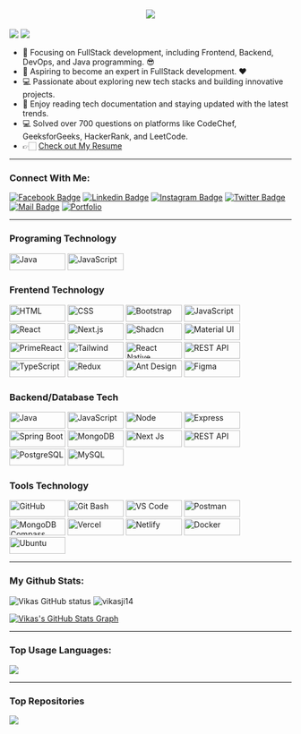 <h1 align="center">
  <a href="https://vikasji.netlify.app/">
    <img src="https://readme-typing-svg.herokuapp.com/?lines=Hello,+There!+👋;I'am+Vikas+Kumar..;Nice+to+meet+you!&center=true&size=30">
  </a>
  
</h1>

![](https://komarev.com/ghpvc/?username=vikasji14&color=brightgreen)
     <img src="https://visitor-badge.laobi.icu/badge?page_id=vikasji14.vikasji14" />


- 🔭 Focusing on FullStack development, including Frontend, Backend, DevOps, and Java programming. 😎
- 🌱 Aspiring to become an expert in FullStack development. ❤️
- 💻 Passionate about exploring new tech stacks and building innovative projects.
- 📰 Enjoy reading tech documentation and staying updated with the latest trends.
- 💻 Solved over 700 questions on platforms like CodeChef, GeeksforGeeks, HackerRank, and LeetCode.
- 👉🏻 [Check out My Resume](https://drive.google.com/file/d/13BvVdOpDJJxBvxYtM8FqdcQ49YG63HYB/view?usp=sharing)


---

### Connect With Me:

[![Facebook Badge](https://img.shields.io/badge/Facebook-1877F2?style=for-the-badge&logo=facebook&logoColor=white)](https://facebook.com)
[![Linkedin Badge](https://img.shields.io/badge/LinkedIn-0077B5?style=for-the-badge&logo=linkedin&logoColor=white)](https://www.linkedin.com/in/vikasji14/)
[![Instagram Badge](https://img.shields.io/badge/Instagram-E4405F?style=for-the-badge&logo=instagram&logoColor=white)](https://instagram.com/vikasvikas.it)
[![Twitter Badge](https://img.shields.io/badge/Twitter-1DA1F2?style=for-the-badge&logo=twitter&logoColor=white)](https://twitter.com/)
[![Mail Badge](https://img.shields.io/badge/Gmail-D14836?style=for-the-badge&logo=gmail&logoColor=white)](mailto:vikasdbg453@gmail.com)
[![Portfolio](https://img.shields.io/badge/Portfolio-000000?style=for-the-badge&logo=internet-explorer&logoColor=white)](https://vikasji.netlify.app/)



---

### Programing Technology
<p>
  <img src="https://img.shields.io/badge/Java-007396?style=flat-square&logo=java&logoColor=white" alt="Java" width="100" height="30">
  <img src="https://img.shields.io/badge/JavaScript-F7DF1E?style=flat-square&logo=javascript&logoColor=black" alt="JavaScript" width="100" height="30">
</p>


### Frentend Technology

  <p>
  <img src="https://img.shields.io/badge/HTML5-E34F26?style=flat-square&logo=html5&logoColor=white" alt="HTML" width="100" height="30">
  <img src="https://img.shields.io/badge/CSS3-1572B6?style=flat-square&logo=css3&logoColor=white" alt="CSS" width="100" height="30">
  <img src="https://img.shields.io/badge/Bootstrap-563D7C?style=flat-square&logo=bootstrap&logoColor=white" alt="Bootstrap" width="100" height="30">
  <img src="https://img.shields.io/badge/JavaScript-F7DF1E?style=flat-square&logo=javascript&logoColor=black" alt="JavaScript" width="100" height="30">
  <img src="https://img.shields.io/badge/React.js-0081CB?style=flat-square&logo=react&logoColor=61DAFB" alt="React" width="100" height="30">
  <img src="https://img.shields.io/badge/Next.js-f7f7f7?style=flat-square&logo=Next.js&logoColor=000000" alt="Next.js" width="100" height="30">
  <img src="https://img.shields.io/badge/Shadcn-000000?style=flat-square&logo=shadcn&logoColor=white" alt="Shadcn" width="100" height="30">
  <img src="https://img.shields.io/badge/MaterialUI-0081CB?style=flat-square&logo=material-ui&logoColor=white" alt="Material UI" width="100" height="30">
  <img src="https://img.shields.io/badge/PrimeReact-0081CB?style=flat-square&logo=prime-react&logoColor=white" alt="PrimeReact" width="100" height="30">
  <img src="https://img.shields.io/badge/TailwindCSS-38B2AC?style=flat-square&logo=tailwind-css&logoColor=white" alt="Tailwind" width="100" height="30">
  <img src="https://img.shields.io/badge/React%20Native-61DAFB?style=flat-square&logo=react&logoColor=black" alt="React Native" width="100" height="30">
  <img src="https://img.shields.io/badge/REST%20API-FF6C37?style=flat-square&logo=postman&logoColor=white" alt="REST API" width="100" height="30">
     <img src="https://img.shields.io/badge/TypeScript-007ACC?style=flat-square&logo=typescript&logoColor=white" alt="TypeScript" width="100" height="30">
  <img src="https://img.shields.io/badge/Redux-764ABC?style=flat-square&logo=redux&logoColor=white" alt="Redux" width="100" height="30">
  <img src="https://img.shields.io/badge/Ant%20Design-0170FE?style=flat-square&logo=ant-design&logoColor=white" alt="Ant Design" width="100" height="30">
  <img src="https://img.shields.io/badge/Figma-F24E1E?style=flat-square&logo=figma&logoColor=white" alt="Figma" width="100" height="30">
</p>

### Backend/Database Tech
<p>
  <img src="https://img.shields.io/badge/Java-007396?style=flat-square&logo=java&logoColor=white" alt="Java" width="100" height="30">
  <img src="https://img.shields.io/badge/JavaScript-F7DF1E?style=flat-square&logo=javascript&logoColor=black" alt="JavaScript" width="100" height="30">
  <img src="https://img.shields.io/badge/Node.js-43853D?style=flat-square&logo=node.js&logoColor=white" alt="Node" width="100" height="30">
  <img src="https://img.shields.io/badge/Express-000000?style=flat-square&logo=express&logoColor=white" alt="Express" width="100" height="30">
  <img src="https://img.shields.io/badge/Spring_Boot-6DB33F?style=flat-square&logo=spring-boot&logoColor=white" alt="Spring Boot" width="100" height="30">
  <img src="https://img.shields.io/badge/MongoDB-47A248?style=flat-square&logo=mongodb&logoColor=white" alt="MongoDB" width="100" height="30">
  <img src="https://img.shields.io/badge/Next.js-000000?style=flat-square&logo=next.js&logoColor=white" alt="Next Js" width="100" height="30">
  <img src="https://img.shields.io/badge/REST_API-FF6C37?style=flat-square&logo=postman&logoColor=white" alt="REST API" width="100" height="30">
   <img src="https://img.shields.io/badge/PostgreSQL-316192?style=flat-square&logo=postgresql&logoColor=white" alt="PostgreSQL" width="100" height="30">
  <img src="https://img.shields.io/badge/MySQL-4479A1?style=flat-square&logo=mysql&logoColor=white" alt="MySQL" width="100" height="30">
</p>



### Tools Technology
<p>
  <img src="https://img.shields.io/badge/GitHub-181717?style=flat-square&logo=github&logoColor=white" alt="GitHub" width="100" height="30">
  <img src="https://img.shields.io/badge/Git%20Bash-4F4F4F?style=flat-square&logo=git&logoColor=F05032" alt="Git Bash" width="100" height="30">
  <img src="https://img.shields.io/badge/VS%20Code-007ACC?style=flat-square&logo=visual-studio-code&logoColor=white" alt="VS Code" width="100" height="30">
  <img src="https://img.shields.io/badge/Postman-FF6C37?style=flat-square&logo=postman&logoColor=white" alt="Postman" width="100" height="30">
  <img src="https://img.shields.io/badge/MongoDB%20Compass-47A248?style=flat-square&logo=mongodb&logoColor=white" alt="MongoDB Compass" width="100" height="30">
  <img src="https://img.shields.io/badge/Vercel-000000?style=flat-square&logo=vercel&logoColor=white" alt="Vercel" width="100" height="30">
  <img src="https://img.shields.io/badge/Netlify-00C7B7?style=flat-square&logo=netlify&logoColor=white" alt="Netlify" width="100" height="30">
   <img src="https://img.shields.io/badge/Docker-2496ED?style=flat-square&logo=docker&logoColor=white" alt="Docker" width="100" height="30">
  <img src="https://img.shields.io/badge/Ubuntu-E95420?style=flat-square&logo=ubuntu&logoColor=white" alt="Ubuntu" width="100" height="30">
</p>



---

### My Github Stats:

<p>
  <img align="center" src="https://github-readme-stats.vercel.app/api?username=vikasji14&show_icons=true&include_all_commits=true&theme=algolia&hide_border=true" alt="Vikas GitHub status" />
  <img align="center" src="https://github-readme-streak-stats.herokuapp.com/?user=vikasji14&theme=algolia" alt="vikasji14" />
</p>


<a align="center" href="https://github.com/vikasji14/gihubinfovikas">
  <img align="center" src="https://github-profile-summary-cards.vercel.app/api/cards/profile-details?username=vikasji14&theme=radical&hide_border=true)](https://github.com/vikasji14" alt="Vikas's GitHub Stats Graph"/>
</a>

---

### Top Usage Languages:

<a align="center" href="https://github.com/vikasji14/vikasji14">
  <img align="center" src="https://github-readme-stats.vercel.app/api/top-langs/?username=vikasji14&hide=less&title_color=d13979&text_color=c9cacc&icon_color=2bbc8a&bg_color=1d1f21&langs_count=20" />
</a>

---




### Top Repositories


<a href="https://github.com/vikasji14/">
  <img align="center" src="https://github-readme-stats.vercel.app/api/pin/?username=vikasji14&repo=developer-portfolio&theme=algolia" />
</a>




